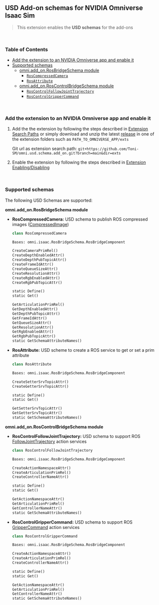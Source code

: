 ## USD Add-on schemas for NVIDIA Omniverse Isaac Sim

> This extension enables the **USD schemas** for the add-ons

<br>

### Table of Contents

- [Add the extension to an NVIDIA Omniverse app and enable it](#extension)
- [Supported schemas](#schemas)
  - [omni.add_on.RosBridgeSchema module](#RosBridgeSchema)
    - [```RosCompressedCamera```](#RosCompressedCamera)
    - [```RosAttribute```](#RosAttribute)
  - [omni.add_on.RosControlBridgeSchema module](#RosControlBridgeSchema)
    - [```RosControlFollowJointTrajectory```](#RosControlFollowJointTrajectory)
    - [```RosControlGripperCommand```](#RosControlGripperCommand)

<br>

<a name="extension"></a>
### Add the extension to an NVIDIA Omniverse app and enable it

1. Add the the extension by following the steps described in [Extension Search Paths](https://docs.omniverse.nvidia.com/py/kit/docs/guide/extensions.html#extension-search-paths) or simply download and unzip the latest [release](https://github.com/Toni-SM/omni.usd.schema.add_on/releases) in one of the extension folders such as ```PATH_TO_OMNIVERSE_APP/exts```

    Git url as extension search path: ```git+https://github.com/Toni-SM/omni.usd.schema.add_on.git?branch=main&dir=exts```

2. Enable the extension by following the steps described in [Extension Enabling/Disabling](https://docs.omniverse.nvidia.com/py/kit/docs/guide/extensions.html#extension-enabling-disabling)
<br>

<a name="schemas"></a>
### Supported schemas

The following USD Schemas are supported:

<a name="RosBridgeSchema"></a>
**omni.add_on.RosBridgeSchema module**

<a name="RosCompressedCamera"></a>
* **RosCompressedCamera:** USD schema to publish ROS compressed images ([CompressedImage](https://docs.ros.org/en/api/sensor_msgs/html/msg/CompressedImage.html))
    
    ```python
    class RosCompressedCamera

    Bases: omni.isaac.RosBridgeSchema.RosBridgeComponent

    CreateCameraPrimRel()
    CreateDepthEnabledAttr()
    CreateDepthPubTopicAttr()
    CreateFrameIdAttr()
    CreateQueueSizeAttr()
    CreateResolutionAttr()
    CreateRgbEnabledAttr()
    CreateRgbPubTopicAttr()

    static Define()
    static Get()

    GetArticulationPrimRel()
    GetDepthEnabledAttr()
    GetDepthPubTopicAttr()
    GetFrameIdAttr()
    GetQueueSizeAttr()
    GetResolutionAttr()
    GetRgbEnabledAttr()
    GetRgbPubTopicAttr()
    static GetSchemaAttributeNames()
    ```

<a name="RosAttribute"></a>
* **RosAttribute:** USD scheme to create a ROS service to get or set a prim attribute
    
    ```python
    class RosAttribute

    Bases: omni.isaac.RosBridgeSchema.RosBridgeComponent

    CreateSetterSrvTopicAttr()
    CreateGetterSrvTopicAttr()

    static Define()
    static Get()

    GetSetterSrvTopicAttr()
    GetGetterSrvTopicAttr()
    static GetSchemaAttributeNames()
    ```

<a name="RosControlBridgeSchema"></a>
**omni.add_on.RosControlBridgeSchema module**

<a name="RosControlFollowJointTrajectory"></a>
* **RosControlFollowJointTrajectory:** USD schema to support ROS [FollowJointTrajectory](http://docs.ros.org/en/api/control_msgs/html/action/FollowJointTrajectory.html) action services
    
    ```python
    class RosControlFollowJointTrajectory

    Bases: omni.isaac.RosBridgeSchema.RosBridgeComponent

    CreateActionNamespaceAttr()
    CreateArticulationPrimRel()
    CreateControllerNameAttr()
    
    static Define()
    static Get()
    
    GetActionNamespaceAttr()
    GetArticulationPrimRel()
    GetControllerNameAttr()
    static GetSchemaAttributeNames()
    ```

<a name="RosControlGripperCommand"></a>
* **RosControlGripperCommand:** USD schema to support ROS [GripperCommand](http://docs.ros.org/en/api/control_msgs/html/action/GripperCommand.html) action services
    
    ```python
    class RosControlGripperCommand

    Bases: omni.isaac.RosBridgeSchema.RosBridgeComponent

    CreateActionNamespaceAttr()
    CreateArticulationPrimRel()
    CreateControllerNameAttr()
    
    static Define()
    static Get()
    
    GetActionNamespaceAttr()
    GetArticulationPrimRel()
    GetControllerNameAttr()
    static GetSchemaAttributeNames()
    ```